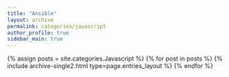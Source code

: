 ```yaml
---
title: "Ansible"
layout: archive
permalink: categories/javascript
author_profile: true
sidebar_main: true
---
```


{% assign posts = site.categories.Javascript %}
{% for post in posts %} {% include archive-single2.html type=page.entries_layout %} {% endfor %}
